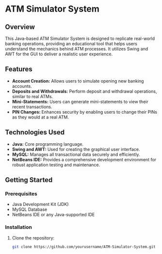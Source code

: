 # ATM Simulator System

## Overview
This Java-based ATM Simulator System is designed to replicate real-world banking operations, providing an educational tool that helps users understand the mechanics behind ATM processes. It utilizes Swing and AWT for the GUI to deliver a realistic user experience.

## Features
- **Account Creation:** Allows users to simulate opening new banking accounts.
- **Deposits and Withdrawals:** Perform deposit and withdrawal operations, similar to real ATMs.
- **Mini-Statements:** Users can generate mini-statements to view their recent transactions.
- **PIN Changes:** Enhances security by enabling users to change their PINs as they would at a real ATM.

## Technologies Used
- **Java:** Core programming language.
- **Swing and AWT:** Used for creating the graphical user interface.
- **MySQL:** Manages all transactional data securely and efficiently.
- **NetBeans IDE:** Provides a comprehensive development environment for robust application testing and maintenance.

## Getting Started
### Prerequisites
- Java Development Kit (JDK)
- MySQL Database
- NetBeans IDE or any Java-supported IDE

### Installation
1. Clone the repository:
   ```bash
   git clone https://github.com/yourusername/ATM-Simulator-System.git

